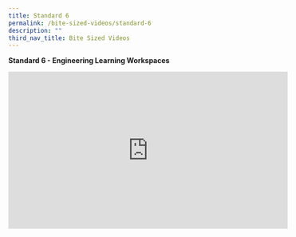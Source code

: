 ```yaml
---
title: Standard 6
permalink: /bite-sized-videos/standard-6
description: ""
third_nav_title: Bite Sized Videos
---
```

**Standard 6 - Engineering Learning Workspaces**

<iframe width="560" height="315" src="https://www.youtube.com/embed/FEIAa_1M7ds" title="YouTube video player" frameborder="0" allow="accelerometer; autoplay; clipboard-write; encrypted-media; gyroscope; picture-in-picture" allowfullscreen></iframe>